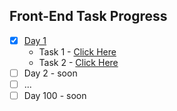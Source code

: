 ## Front-End Task Progress
- [x] [Day 1](Day%201/)
  - Task 1 - [Click Here](https://66bafe29665218c46cb2f173--tiny-madeleine-155acf.netlify.app/)
  - Task 2 - [Click Here](https://66bc8f928742a4723fd6b346--timely-capybara-2f2be1.netlify.app/)
- [ ] Day 2 - soon
- [ ] ...
- [ ] Day 100 - soon
